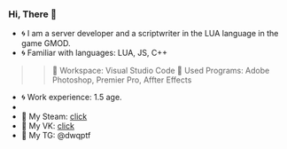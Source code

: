 ### Hi, There 👋

- 🌀 I am a server developer and a scriptwriter in the LUA language in the game GMOD.
- 🌀 Familiar with languages: LUA, JS, C++
> > 🌠 Workspace: Visual Studio Code
> > 🌠 Used Programs: Adobe Photoshop, Premier Pro, Affter Effects
- 🌀 Work experience: 1.5 age.
- 
- 🔸 My Steam: [click](https://steamcommunity.com/id/dwqptf/)
- 🔸 My VK: [click](https://vk.com/dwqptf)
- 🔸 My TG: @dwqptf
